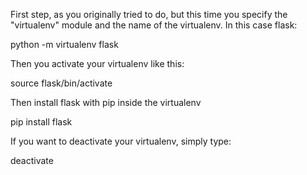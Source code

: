 First step, as you originally tried to do, but this time you specify the "virtualenv" module and the name of the virtualenv. In this case flask:

python -m virtualenv flask

Then you activate your virtualenv like this:

source flask/bin/activate

Then install flask with pip inside the virtualenv

pip install flask

If you want to deactivate your virtualenv, simply type:

deactivate
